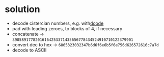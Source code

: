 # solution
- decode cistercian numbers, e.g. with[dcode](https://www.dcode.fr/cistercian-numbers)
- pad with leading zeroes, to blocks of 4, if necessary
- concatenate -> `39058917782016164253371435656778434524910710122379901`
- convert dec to hex -> `6865323032347b6d6f6e6b5f6e756d626572616c7a7d`
- decode to ASCII
